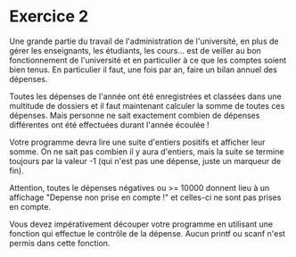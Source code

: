 # Exercice 2

Une grande partie du travail de l'administration de l'université, en plus de gérer les enseignants, les étudiants, les cours… est de veiller au bon fonctionnement de l'université et en particulier à ce que les comptes soient bien tenus. En particulier il faut, une fois par an, faire un bilan annuel des dépenses.

Toutes les dépenses de l'année ont été enregistrées et classées dans une multitude de dossiers et il faut maintenant calculer la somme de toutes ces dépenses. Mais personne ne sait exactement combien de dépenses différentes ont été effectuées durant l'année écoulée !

Votre programme devra lire une suite d'entiers positifs et afficher leur somme. On ne sait pas combien il y aura d'entiers, mais la suite se termine toujours par la valeur -1 (qui n'est pas une dépense, juste un marqueur de fin).

Attention, toutes le dépenses négatives ou >= 10000 donnent lieu à un affichage "Depense non prise en compte !" et celles-ci ne sont pas prises en compte.

Vous devez impérativement découper votre programme en utilisant une fonction qui effectue le contrôle de la dépense. Aucun printf ou scanf n'est permis dans cette fonction.
